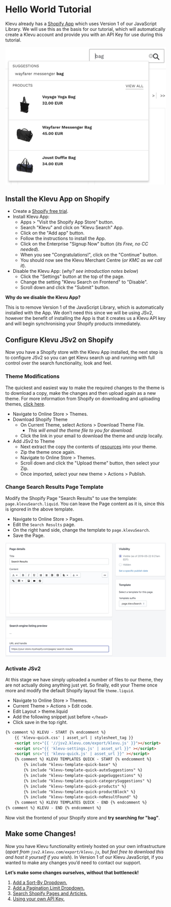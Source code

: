 # Hello World Tutorial

Klevu already has a [Shopify App](https://apps.shopify.com/klevu-smart-search)
which uses Version 1 of our JavaScript Library.
We will use this as the basis for our tutorial, which will automatically create
a Klevu account and provide you with an API Key for use during this tutorial.

![Klevu Quick Search](/tutorial/shopify/hello-world/images/intro-quick-search.jpg)

## Install the Klevu App on Shopify

- Create a [Shopify free trial](https://www.shopify.com).
- Install Klevu App:
    - Apps > "Visit the Shopify App Store" button.
    - Search "Klevu" and click on "Klevu Search" App.
    - Click on the "Add app" button.
    - Follow the instructions to install the App.
    - Click on the Enterprise "Signup Now" button (_its Free, no CC needed_).
    - When you see "Congratulations!", click on the "Continue" button.
    - You should now see the Klevu Merchant Centre (_or KMC as we call it_).
- Disable the Klevu App: (_why? see introduction notes below_)
    - Click the "Settings" button at the top of the page.
    - Change the setting "Klevu Search on Frontend" to "Disable".
    - Scroll down and click the "Submit" button.

**Why do we disable the Klevu App?**

This is to remove Version 1 of the JavaScript Library,
which is automatically installed with the App.
We don’t need this since we will be using JSv2, however 
the benefit of installing the App is that it creates us a Klevu API key
and will begin synchronising your Shopify products immediately.

## Configure Klevu JSv2 on Shopify

Now you have a Shopify store with the Klevu App installed,
the next step is to configure JSv2 so you can get Klevu search up
and running with full control over the search functionality, look and feel.

### Theme Modifications

The quickest and easiest way to make the required changes to the theme is to download a copy,
make the changes and then upload again as a new theme. For more information from Shopify on downloading
and uploading themes, [click here](https://help.shopify.com/en/themes/customization/troubleshooting/upload-multiple-files).

- Navigate to Online Store > Themes.
- Download Shopify Theme
    - On Current Theme, select Actions > Download Theme File.
        - _This will email the theme file to you for download._
    - Click the link in your email to download the theme and unzip locally.
- Add JSv2 to Theme
    - Next extract the copy the contents of [resources](/tutorial/shopify/hello-world/resources) into your theme.
    - Zip the theme once again.
    - Navigate to Online Store > Themes.
    - Scroll down and click the "Upload theme" button, then select your Zip.
    - Once imported, select your new theme > Actions > Publish.

### Change Search Results Page Template

Modify the Shopify Page "Search Results" to use the template: `page.klevuSearch.liquid`.
You can leave the Page content as it is, since this is ignored in the above template.

- Navigate to Online Store > Pages.
- Edit the `Search Results` page.
- On the right hand side, change the template to `page.klevuSearch`.
- Save the Page.

![Search Results Page](/tutorial/shopify/hello-world/images/search-results-page.jpg)

### Activate JSv2

At this stage we have simply uploaded a number of files to our theme,
they are not actually doing anything just yet. So finally, edit your Theme
once more and modify the default Shopify layout file `theme.liquid`.

- Navigate to Online Store > Themes.
- Current Theme > Actions > Edit code.
- Edit Layout > theme.liquid
- Add the following snippet just before `</head>`
- Click save in the top right.

```html
{% comment %} KLEVU - START {% endcomment %}
    {{ 'klevu-quick.css' | asset_url | stylesheet_tag }}
    <script src="{{ '//jsv2.klevu.com/export/klevu.js' }}"></script>
    <script src="{{ 'klevu-settings.js' | asset_url }}" ></script>
    <script src="{{ 'klevu-quick.js' | asset_url }}" ></script>
    {% comment %} KLEVU TEMPLATES QUICK - START {% endcomment %}
        {% include "klevu-template-quick-base" %}
        {% include "klevu-template-quick-autoSuggestions" %}
        {% include "klevu-template-quick-pageSuggestions" %}
        {% include "klevu-template-quick-categorySuggestions" %}
        {% include "klevu-template-quick-products" %}
        {% include "klevu-template-quick-productBlock" %}
        {% include "klevu-template-quick-noResultFound" %}
    {% comment %} KLEVU TEMPLATES QUICK - END {% endcomment %}
{% comment %} KLEVU - END {% endcomment %}
```

Now visit the frontend of your Shopify store and **try searching for "bag"**.

## Make some Changes!

Now you have Klevu functionality entirely hosted on your own infrastructure
(_apart from `jsv2.klevu.com/export/klevu.js`, but feel free to download this
and host it yourself if you wish_). In Version 1 of our Klevu JavaScript,
if you wanted to make any changes you’d need to contact our support.

**Let’s make some changes ourselves, without that bottleneck!**

1. [Add a Sort-By Dropdown.](/tutorial/shopify/sort)
1. [Add a Pagination Limit Dropdown.](/tutorial/shopify/limit)
1. [Search Shopify Pages and Articles.](/tutorial/shopify/tab-results)
1. [Using your own API Key.](/tutorial/shopify/your-api-key)
